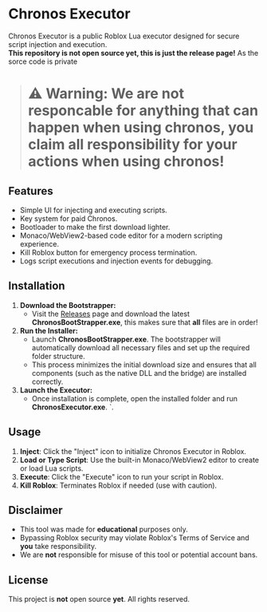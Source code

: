 # Chronos Executor

Chronos Executor is a public Roblox Lua executor designed for secure script injection and execution.  
**This repository is not open source yet, this is just the release page!** As the sorce code is private

> # **⚠️ Warning:** **We** are not responcable for anything that can happen when using chronos, **you** claim **all** responsibility for your actions when using chronos!


## Features
- Simple UI for injecting and executing scripts.
- Key system for paid Chronos.
- Bootloader to make the first download lighter.
- Monaco/WebView2-based code editor for a modern scripting experience.
- Kill Roblox button for emergency process termination.
- Logs script executions and injection events for debugging.

## Installation
1. **Download the Bootstrapper:**
   - Visit the [Releases](https://discord.gg/vRsb8sUGUb) page and download the latest **ChronosBootStrapper.exe**, this makes sure that **all** files are in order!
2. **Run the Installer:**
   - Launch **ChronosBootStrapper.exe**. The bootstrapper will automatically download all necessary files and set up the required folder structure.
   - This process minimizes the initial download size and ensures that all components (such as the native DLL and the bridge) are installed correctly.
3. **Launch the Executor:**
   - Once installation is complete, open the installed folder and run **ChronosExecutor.exe**.
`.

## Usage
1. **Inject**: Click the "Inject" icon to initialize Chronos Executor in Roblox.
2. **Load or Type Script**: Use the built-in Monaco/WebView2 editor to create or load Lua scripts.
3. **Execute**: Click the "Execute" icon to run your script in Roblox.
4. **Kill Roblox**: Terminates Roblox if needed (use with caution).

## Disclaimer
- This tool was made for **educational** purposes only.
- Bypassing Roblox security may violate Roblox's Terms of Service and **you** take responsibility.
- We are **not** responsible for misuse of this tool or potential account bans.

## License
This project is **not** open source **yet**. All rights reserved.
